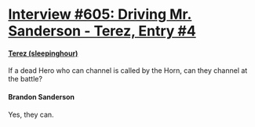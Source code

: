 # [Interview #605: Driving Mr. Sanderson - Terez, Entry #4](https://www.theoryland.com/intvmain.php?i=605#4)

#### [Terez (sleepinghour)](http://www.theoryland.com/vbulletin/showthread.php?p=147388#poststop)

If a dead Hero who can channel is called by the Horn, can they channel at the battle?

#### Brandon Sanderson

Yes, they can.

